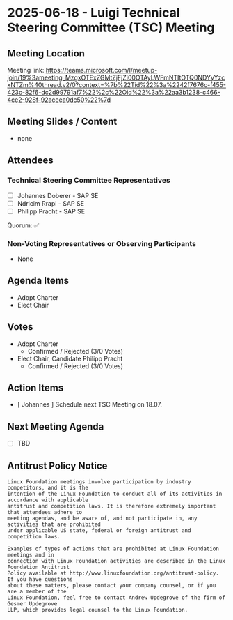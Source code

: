 # 2025-06-18 - Luigi Technical Steering Committee (TSC) Meeting

## Meeting Location

Meeting link: https://teams.microsoft.com/l/meetup-join/19%3ameeting_MzgxOTExZGMtZjFjZi00OTAyLWFmNTItOTQ0NDYyYzcxNTZm%40thread.v2/0?context=%7b%22Tid%22%3a%2242f7676c-f455-423c-82f6-dc2d99791af7%22%2c%22Oid%22%3a%22aa3b1238-c466-4ce2-928f-92aceea0dc50%22%7d

## Meeting Slides / Content

- none

## Attendees

### Technical Steering Committee Representatives

- [ ] Johannes Doberer - SAP SE
- [ ] Ndricim Rrapi - SAP SE
- [ ] Philipp Pracht - SAP SE

Quorum: ✅

### Non-Voting Representatives or Observing Participants

- None

## Agenda Items

* Adopt Charter
* Elect Chair

## Votes

* Adopt Charter
    - Confirmed / Rejected (3/0 Votes)
* Elect Chair, Candidate Philipp Pracht
    - Confirmed / Rejected (3/0 Votes)

## Action Items

- [  Johannes ] Schedule next TSC Meeting on 18.07.

## Next Meeting Agenda

- [ ] TBD

## Antitrust Policy Notice

```text
Linux Foundation meetings involve participation by industry competitors, and it is the 
intention of the Linux Foundation to conduct all of its activities in accordance with applicable 
antitrust and competition laws. It is therefore extremely important that attendees adhere to 
meeting agendas, and be aware of, and not participate in, any activities that are prohibited 
under applicable US state, federal or foreign antitrust and competition laws.

Examples of types of actions that are prohibited at Linux Foundation meetings and in 
connection with Linux Foundation activities are described in the Linux Foundation Antitrust 
Policy available at http://www.linuxfoundation.org/antitrust-policy. If you have questions 
about these matters, please contact your company counsel, or if you are a member of the 
Linux Foundation, feel free to contact Andrew Updegrove of the firm of Gesmer Updegrove 
LLP, which provides legal counsel to the Linux Foundation.
```
